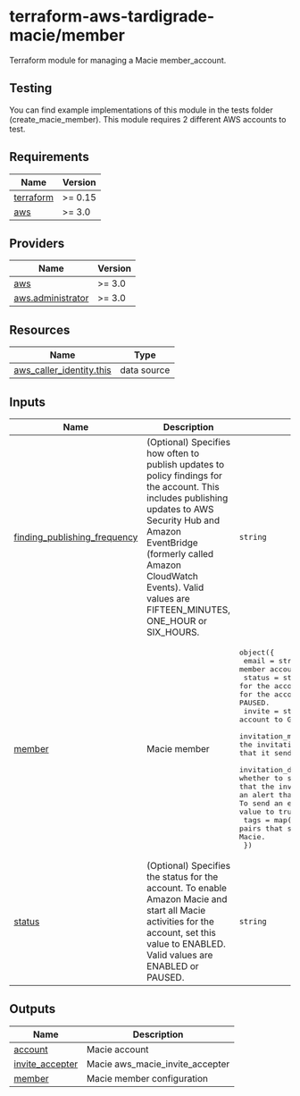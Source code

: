 # terraform-aws-tardigrade-macie/member

Terraform module for managing a Macie member_account.

## Testing

You can find example implementations of this module in the tests folder (create_macie_member). This module requires 2 different AWS accounts to test. 

<!-- BEGIN TFDOCS -->
## Requirements

| Name | Version |
|------|---------|
| <a name="requirement_terraform"></a> [terraform](#requirement\_terraform) | >= 0.15 |
| <a name="requirement_aws"></a> [aws](#requirement\_aws) | >= 3.0 |

## Providers

| Name | Version |
|------|---------|
| <a name="provider_aws"></a> [aws](#provider\_aws) | >= 3.0 |
| <a name="provider_aws.administrator"></a> [aws.administrator](#provider\_aws.administrator) | >= 3.0 |

## Resources

| Name | Type |
|------|------|
| [aws_caller_identity.this](https://registry.terraform.io/providers/hashicorp/aws/latest/docs/data-sources/caller_identity) | data source |

## Inputs

| Name | Description | Type | Default | Required |
|------|-------------|------|---------|:--------:|
| <a name="input_finding_publishing_frequency"></a> [finding\_publishing\_frequency](#input\_finding\_publishing\_frequency) | (Optional) Specifies how often to publish updates to policy findings for the account. This includes publishing updates to AWS Security Hub and Amazon EventBridge (formerly called Amazon CloudWatch Events). Valid values are FIFTEEN\_MINUTES, ONE\_HOUR or SIX\_HOURS. | `string` | `"SIX_HOURS"` | no |
| <a name="input_member"></a> [member](#input\_member) | Macie member | <pre>object({<br>    email                                 = string      # (Required) Email address for member account.<br>    status                                = string      # (Optional) Specifies the status for the account. To enable Amazon Macie and start all Macie activities for the account, set this value to ENABLED. Valid values are ENABLED or PAUSED.<br>    invite                                = string      # ((Optional) Boolean whether to invite the account to GuardDuty as a member. Defaults to false.<br>    invitation_message                    = string      # (Optional) A custom message to include in the invitation. Amazon Macie adds this message to the standard content that it sends for an invitation.<br>    invitation_disable_email_notification = bool        # (Optional) Specifies whether to send an email notification to the root user of each account that the invitation will be sent to. This notification is in addition to an alert that the root user receives in AWS Personal Health Dashboard. To send an email notification to the root user of each account, set this value to true.<br>    tags                                  = map(string) # (Optional) A map of key-value pairs that specifies the tags to associate with the account in Amazon Macie.<br>  })</pre> | `null` | no |
| <a name="input_status"></a> [status](#input\_status) | (Optional) Specifies the status for the account. To enable Amazon Macie and start all Macie activities for the account, set this value to ENABLED. Valid values are ENABLED or PAUSED. | `string` | `"ENABLED"` | no |

## Outputs

| Name | Description |
|------|-------------|
| <a name="output_account"></a> [account](#output\_account) | Macie account |
| <a name="output_invite_accepter"></a> [invite\_accepter](#output\_invite\_accepter) | Macie aws\_macie\_invite\_accepter |
| <a name="output_member"></a> [member](#output\_member) | Macie member configuration |

<!-- END TFDOCS -->

